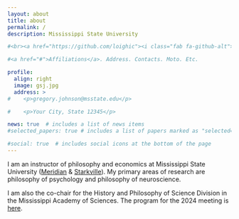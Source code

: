 ```yaml
---
layout: about
title: about
permalink: /
description: Mississippi State University

#<br><a href="https://github.com/loighic"><i class="fab fa-github-alt"></i><a>&nbsp;&nbsp;<a href="https://www.instagram.com/grx292/"><i class="fab fa-instagram"></i>

#<a href="#">Affiliations</a>. Address. Contacts. Moto. Etc.

profile:
  align: right
  image: gsj.jpg
  address: >
#    <p>gregory.johnson@msstate.edu</p>

#    <p>Your City, State 12345</p> 

news: true  # includes a list of news items
#selected_papers: true # includes a list of papers marked as "selected={true}"

#social: true  # includes social icons at the bottom of the page
---
```


I am an instructor of philosophy and economics at Mississippi State University ([Meridian](https://www.meridian.msstate.edu/academics/arts-sciences/) & [Starkville](https://www.philosophyandreligion.msstate.edu)). My primary areas of research are philosophy of psychology and philosophy of neuroscience.

I am also the co-chair for the History and Philosophy of Science Division in the Mississippi Academy of Sciences. The program for the 2024 meeting is [here](https://loighic.net/mas_hps/2024program/). 

